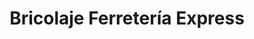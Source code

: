 ---
title: "Bricolaje Ferretería Express"
url: /santo-domingo/bricolaje-ferreteria-express/
shop: hágalo usted mismo
---